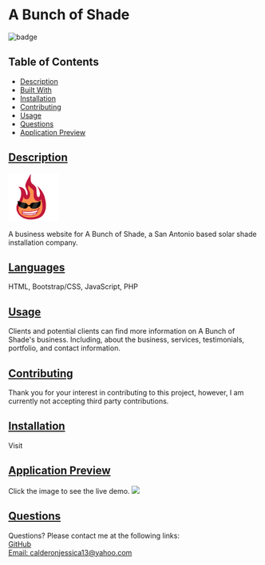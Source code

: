 # A Bunch of Shade
![badge](https://img.shields.io/badge/Made%20with%20%E2%99%A5%20by%20-Jessica%20E.%20Calderon-blueviolet)
## Table of Contents
* [Description](#description)
* [Built With](#languages)
* [Installation](#installation)
* [Contributing](#contributing)
* [Usage](#usage)
* [Questions](#questions)
* [Application Preview](#application-preview)

## [Description](#table-of-contents)
<img src="./assets/img/logo.png" alt="Logo" width="100px">

A business website for A Bunch of Shade, a San Antonio based solar shade installation company. 

## [Languages](#table-of-contents)
HTML, Bootstrap/CSS, JavaScript, PHP

## [Usage](#table-of-contents)
Clients and potential clients can find more information on A Bunch of Shade's business. Including, about the business, services, testimonials, portfolio, and contact information.

## [Contributing](#table-of-contents)

Thank you for your interest in contributing to this project, however, I am currently not accepting third party contributions.

## [Installation](#table-of-contents)
Visit 

## [Application Preview](#table-of-contents)
Click the image to see the live demo.
<a href='n' alt='preview video link'><img src='n'></a>

## [Questions](#table-of-contents)
Questions? Please contact me at the following links: <br>
[GitHub](https://github.com/jessica-calderon) <br>
[Email: calderonjessica13@yahoo.com](mailto:calderonjessica13@yahoo.com)
